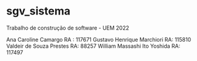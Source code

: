 # sgv_sistema
Trabalho de construção de software - UEM 2022


Ana Caroline Camargo RA : 117671
Gustavo Henrique Marchiori RA: 115810
Valdeir de Souza Prestes RA: 88257
William Massashi Ito Yoshida  RA: 117497
